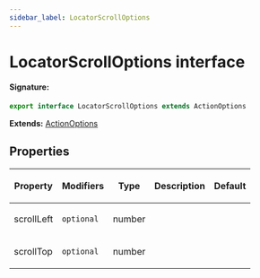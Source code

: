 ```yaml
---
sidebar_label: LocatorScrollOptions
---
```


# LocatorScrollOptions interface

#### Signature:

```typescript
export interface LocatorScrollOptions extends ActionOptions
```

**Extends:** [ActionOptions](./puppeteer.actionoptions.md)

## Properties

<table><thead><tr><th>

Property

</th><th>

Modifiers

</th><th>

Type

</th><th>

Description

</th><th>

Default

</th></tr></thead>
<tbody><tr><td>

<span id="scrollleft">scrollLeft</span>

</td><td>

`optional`

</td><td>

number

</td><td>

</td><td>

</td></tr>
<tr><td>

<span id="scrolltop">scrollTop</span>

</td><td>

`optional`

</td><td>

number

</td><td>

</td><td>

</td></tr>
</tbody></table>
